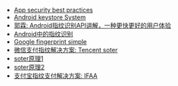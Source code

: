
- [
App security best practices](https://developer.android.com/topic/security/best-practices?hl=zh-cn)
- [
Android keystore System](https://developer.android.com/training/articles/keystore?hl=zh-cn)
- [郭霖: Android指纹识别API讲解，一种更快更好的用户体验](https://blog.csdn.net/guolin_blog/article/details/81450114#commentsedit)
- [Android中的指纹识别](https://juejin.im/entry/57ce82f48ac247005fbdec8a)
- [Google fingerprint simple](https://github.com/googlesamples/android-FingerprintDialog)
- [微信支付指纹解决方案: Tencent soter](https://github.com/Tencent/soter/wiki)
- [soter原理1](https://juejin.im/entry/59ccebdcf265da06611f929b)
- [soter原理2](https://mp.weixin.qq.com/s/4BQulfFgVvanPSGOS92yiw?)
- [支付宝指纹支付解决方案: IFAA](https://ifaa.org.cn/)